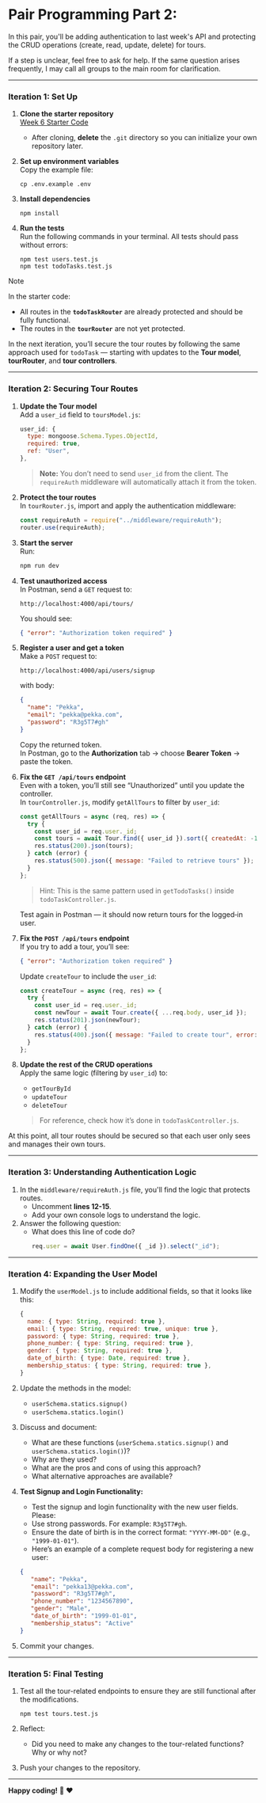 # Pair Programming Part 2: 

In this pair, you'll be adding authentication to last week's API and protecting the CRUD operations (create, read, update, delete) for tours. 

<!-- We will work through this step by step. However, there will **not** be a detailed explanation for each step—it's up to you and your partner to apply your knowledge and problem-solve together.  -->

If a step is unclear, feel free to ask for help. If the same question arises frequently, I may call all groups to the main room for clarification.

---

### **Iteration 1: Set Up**

1. **Clone the starter repository**  
   [Week 6 Starter Code](https://github.com/tx00-resources-en/week6-bepp-starter)  
   - After cloning, **delete** the `.git` directory so you can initialize your own repository later.

2. **Set up environment variables**  
   Copy the example file:  
   ```
   cp .env.example .env
   ```

3. **Install dependencies**  
   ```
   npm install
   ```

4. **Run the tests**  
   Run the following commands in your terminal. All tests should pass without errors:  
   ```
   npm test users.test.js
   npm test todoTasks.test.js
   ```

> [!NOTE] 
> In the starter code:  
> - All routes in the **`todoTaskRouter`** are already protected and should be fully functional.  
> - The routes in the **`tourRouter`** are not yet protected.  
> 
> In the next iteration, you’ll secure the tour routes by following the same approach used for `todoTask` — starting with updates to the **Tour model**, **tourRouter**, and **tour controllers**.


---

### **Iteration 2: Securing Tour Routes**

1. **Update the Tour model**  
   Add a `user_id` field to `toursModel.js`:
   ```js
   user_id: {
     type: mongoose.Schema.Types.ObjectId,
     required: true,
     ref: "User",
   },
   ```
   > **Note:** You don’t need to send `user_id` from the client. The `requireAuth` middleware will automatically attach it from the token.

2. **Protect the tour routes**  
   In `tourRouter.js`, import and apply the authentication middleware:
   ```js
   const requireAuth = require("../middleware/requireAuth");
   router.use(requireAuth);
   ```


3. **Start the server**  
   Run:
   ```bash
   npm run dev
   ```

4. **Test unauthorized access**  
   In Postman, send a `GET` request to:  
   ```
   http://localhost:4000/api/tours/
   ```
   You should see:
   ```json
   { "error": "Authorization token required" }
   ```

5. **Register a user and get a token**  
   Make a `POST` request to:
   ```
   http://localhost:4000/api/users/signup
   ```
   with body:
   ```json
   {
     "name": "Pekka",
     "email": "pekka@pekka.com",
     "password": "R3g5T7#gh"
   }
   ```
   Copy the returned token.  
   In Postman, go to the **Authorization** tab → choose **Bearer Token** → paste the token.

6. **Fix the `GET /api/tours` endpoint**  
   Even with a token, you’ll still see “Unauthorized” until you update the controller.  
   In `tourController.js`, modify `getAllTours` to filter by `user_id`:
   ```js
   const getAllTours = async (req, res) => {
     try {
       const user_id = req.user._id;
       const tours = await Tour.find({ user_id }).sort({ createdAt: -1 });
       res.status(200).json(tours);
     } catch (error) {
       res.status(500).json({ message: "Failed to retrieve tours" });
     }
   };
   ```
   > Hint: This is the same pattern used in `getTodoTasks()` inside `todoTaskController.js`.

   Test again in Postman — it should now return tours for the logged‑in user.


7. **Fix the `POST /api/tours` endpoint**  
   If you try to add a tour, you’ll see:
   ```json
   { "error": "Authorization token required" }
   ```
   Update `createTour` to include the `user_id`:
   ```js
   const createTour = async (req, res) => {
     try {
       const user_id = req.user._id;
       const newTour = await Tour.create({ ...req.body, user_id });
       res.status(201).json(newTour);
     } catch (error) {
       res.status(400).json({ message: "Failed to create tour", error: error.message });
     }
   };
   ```


8. **Update the rest of the CRUD operations**  
   Apply the same logic (filtering by `user_id`) to:
   - `getTourById`
   - `updateTour`
   - `deleteTour`  

   > For reference, check how it’s done in `todoTaskController.js`.

At this point, all tour routes should be secured so that each user only sees and manages their own tours.

---

### **Iteration 3: Understanding Authentication Logic**

1. In the `middleware/requireAuth.js` file, you'll find the logic that protects routes. 
   - Uncomment **lines 12-15**.
   - Add your own console logs to understand the logic.
2. Answer the following question:
   - What does this line of code do?
     ```javascript
     req.user = await User.findOne({ _id }).select("_id");
     ```

---

### **Iteration 4: Expanding the User Model**

1. Modify the `userModel.js` to include additional fields, so that it looks like this:
   ```javascript
   {
     name: { type: String, required: true },
     email: { type: String, required: true, unique: true },
     password: { type: String, required: true },
     phone_number: { type: String, required: true },
     gender: { type: String, required: true },
     date_of_birth: { type: Date, required: true },
     membership_status: { type: String, required: true },
   }
   ```
2. Update the methods in the model:
   - `userSchema.statics.signup()`
   - `userSchema.statics.login()`
   
3. Discuss and document:
   - What are these functions (`userSchema.statics.signup()` and `userSchema.statics.login()`)?
   - Why are they used?
   - What are the pros and cons of using this approach?
   - What alternative approaches are available?


4. **Test Signup and Login Functionality:**  
   - Test the signup and login functionality with the new user fields. Please:
   - Use strong passwords. For example: `R3g5T7#gh`.  
   - Ensure the date of birth is in the correct format: `"YYYY-MM-DD"` (e.g., `"1999-01-01"`).  
   - Here’s an example of a complete request body for registering a new user:  
   ```json
   {
      "name": "Pekka",
      "email": "pekka13@pekka.com",
      "password": "R3g5T7#gh",
      "phone_number": "1234567890",
      "gender": "Male",
      "date_of_birth": "1999-01-01",
      "membership_status": "Active"
   }
   ```
5. Commit your changes.

---

### **Iteration 5: Final Testing**

1. Test all the tour-related endpoints to ensure they are still functional after the modifications.
   ```
   npm test tours.test.js
   ```
2. Reflect:
   - Did you need to make any changes to the tour-related functions? Why or why not?

3. Push your changes to the repository.

---
**Happy coding!** :rocket: :heart: 